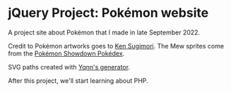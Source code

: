 # jQuery Project: Pokémon website

A project site about Pokémon that I made in late September 2022.

Credit to Pokémon artworks goes to [Ken Sugimori](https://twitter.com/SUPER_32X). The Mew sprites come from the [Pokémon Showdown Pokédex](https://dex.pokemonshowdown.com/).

SVG paths created with [Yqnn's generator](https://yqnn.github.io/svg-path-editor/).

After this project, we'll start learning about PHP.
